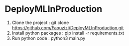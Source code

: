 # DeployMLInProduction

1. Clone the project : git clone https://github.com/Faouzizi/DeployMLInProduction.git
2. Install python packages : pip install -r requirements.txt
3. Run python code : python3 main.py
